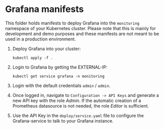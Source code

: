 # Grafana manifests

This folder holds manifests to deploy Grafana into the `monitoring` namespace of your Kubernetes cluster. Please note that this is mainly for development and demo purposes and these manifests are not meant to be used in a production environment.

1. Deploy Grafana into your cluster:
    ```
    kubectl apply -f .
    ```

1. Login to Grafana by getting the EXTERNAL-IP:
    ```
    kubectl get service grafana -n monitoring
    ```

1. Login with the default credentials `admin` / `admin`.

1. Once logged in, navigate to `Configuration -> API Keys` and generate a new API key with the role *Admin*. If the automatic creation of a Prometheus datasource is not needed, the role *Editor* is sufficient. 

1. Use the API Key in the `deploy/service.yaml` file to configure the Grafana-service to talk to your Grafana instance.

